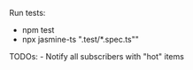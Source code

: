 Run tests:
 - npm test 
 - npx jasmine-ts \".test/*.spec.ts\""

TODOs: 
    - Notify all subscribers with "hot" items